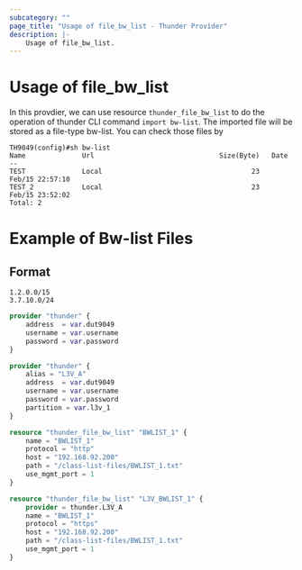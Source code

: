 ```yaml
---
subcategory: ""
page_title: "Usage of file_bw_list - Thunder Provider"
description: |-
    Usage of file_bw_list.
---
```

 
# Usage of file_bw_list

In this provdier, we can use resource `thunder_file_bw_list` to do the operation of thunder CLI command `import bw-list`.
The imported file will be stored as a file-type bw-list.
You can check those files by

```
TH9049(config)#sh bw-list 
Name              Url                               Size(Byte)   Date           
--
TEST              Local                                     23   Feb/15 22:57:10
TEST_2            Local                                     23   Feb/15 23:52:02
Total: 2
```

# Example of Bw-list Files

## Format
```
1.2.0.0/15
3.7.10.0/24
```

```terraform
provider "thunder" {
    address  = var.dut9049
    username = var.username
    password = var.password
}

provider "thunder" {
    alias = "L3V_A"
    address  = var.dut9049
    username = var.username
    password = var.password
    partition = var.l3v_1
}

resource "thunder_file_bw_list" "BWLIST_1" {
    name = "BWLIST_1"
    protocol = "http"
    host = "192.168.92.200"
    path = "/class-list-files/BWLIST_1.txt"
    use_mgmt_port = 1
}

resource "thunder_file_bw_list" "L3V_BWLIST_1" {
    provider = thunder.L3V_A
    name = "BWLIST_1"
    protocol = "https"
    host = "192.168.92.200"
    path = "/class-list-files/BWLIST_1.txt"
    use_mgmt_port = 1
}
```
